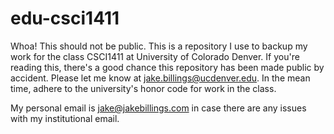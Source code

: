 # edu-csci1411 #
Whoa! This should not be public. This is a repository I use to backup my work for the class CSCI1411 at University of Colorado Denver. If you're reading this, there's a good chance this repository has been made public by accident. Please let me know at [jake.billings@ucdenver.edu](mailto:jake.billings@ucdenver.edu). In the mean time, adhere to the university's honor code for work in the class.

My personal email is [jake@jakebillings.com](mailto:jake@jakebillings.com) in case there are any issues with my institutional email.